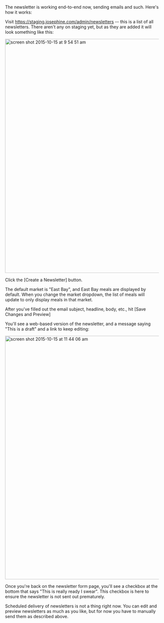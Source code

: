 The newsletter is working end-to-end now, sending emails and such. Here's how it works:

Visit https://staging.josephine.com/admin/newsletters -- this is a list of all newsletters. There aren't any on staging yet, but as they are added it will look something like this:

<img width="767" alt="screen shot 2015-10-15 at 9 54 51 am" src="https://cloud.githubusercontent.com/assets/2289/10520784/cc3559f0-7331-11e5-87ac-a1bb1fb23aea.png">

Click the [Create a  Newsletter] button.

The default market is "East Bay", and East Bay meals are displayed by default. When you change the market dropdown, the list of meals will update to only display meals in that market.

After you've filled out the email subject, headline, body, etc., hit [Save Changes and Preview]

You'll see a web-based version of the newsletter, and a message saying "This is a draft" and a link to keep editing:

<img width="798" alt="screen shot 2015-10-15 at 11 44 06 am" src="https://cloud.githubusercontent.com/assets/2289/10520829/11bb8f1c-7332-11e5-9b3b-68094794a7c1.png">

Once you're back on the newsletter form page, you'll see a checkbox at the bottom that says "This is really ready I swear". This checkbox is here to ensure the newsletter is not sent out prematurely.

Scheduled delivery of newsletters is not a thing right now. You can edit and preview newsletters as much as you like, but for now you have to manually send them as described above.